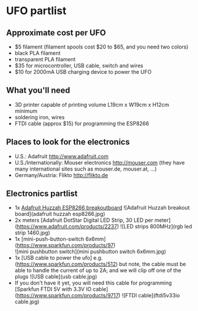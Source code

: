 # UFO partlist

## Approximate cost per UFO
* $5 filament (filament spools cost $20 to $65, and you need two colors)
 * black PLA filament
 * transparent PLA filament
* $35 for microcontroller, USB cable, switch and wires
* $10 for 2000mA USB charging device to power the UFO

## What you'll need
* 3D printer capable of printing volume L19cm x W19cm x H12cm minimum
* soldering iron, wires
* FTDI cable (approx $15) for programming the ESP8266

## Places to look for the electronics
* U.S.: Adafruit <http://www.adafruit.com>
* U.S./Internationally: Mouser electronics <http://mouser.com> (they have many international sites such as mouser.de, mouser.at, ...)
* Germany/Austria: Flikto <http://flikto.de> 

## Electronics partlist
* 1x [Adafruit Huzzah ESP8266 breakoutboard](https://www.adafruit.com/products/2471) 
![Adafruit Huzzah breakout board](adafruit huzzah esp8266.jpg)
* 2x meters [Adafruit DotStar Digital LED Strip, 30 LED per meter] (https://www.adafruit.com/products/2237)
![LED strips 800MHz](rgb led strip 1460.jpg)
* 1x [mini-push-button-switch 6x6mm] (https://www.sparkfun.com/products/97)   
 ![mini pushbutton switch](mini pushbutton switch 6x6mm.jpg)
* 1x [USB cable to power the ufo] e.g. (https://www.sparkfun.com/products/512) but note, the cable must be able to handle the current of up to 2A; and we will clip off one of the plugs 
![USB cable](usb cable.jpg)
* If you don't have it yet, you will need this cable for programming [Sparkfun FTDI 5V with 3.3V IO cable] (https://www.sparkfun.com/products/9717) 
![FTDI cable](ftdi5v33io cable.jpg)

